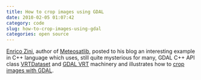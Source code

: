 ```yaml
---
title: How to crop images using GDAL
date: 2010-02-05 01:07:42
category: code
slug: how-to-crop-images-using-gdal
categories: open source
---
```


[Enrico Zini](http://www.enricozini.org/), author of [Meteosatlib](http://meteosatlib.sourceforge.net/), posted to his blog an interesting example in C++ language which uses, still quite mysterious for many, GDAL C++ API class [VRTDataset](http://www.gdal.org/vrtdataset_8h-source.html) and [GDAL VRT](http://www.gdal.org/gdal_vrttut.html) machinery and illustrates how to [crop images with GDAL](http://www.enricozini.org/2010/tips/gdal-crop/).
